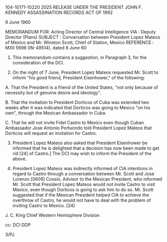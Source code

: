 104-10171-10220 2025 RELEASE UNDER THE PRESIDENT JOHN F. KENNEDY ASSASSINATION RECORDS ACT OF 1992

9 June 1960

MEMORANDUM FOR: Acting Director of Central Intelligence
VIA : Deputy Director (Plans)
SUBJECT : Conversation between President Lopez Mateos of Mexico
 and Mr. Winston Scott, Chief of Station, Mexico
REFERENCE : MXII 5698 (IN-49514), dated 8 June 60

1. This memorandum contains a suggestion, in Paragraph 3, for the
consideration of the DCI.

2. On the night of 7 June, President Lopez Mateos requested Mr. Scott
to inform "his good friend, President Eisenhower," of the following:

 A. That the President is a friend of the United States, "not only
 because of necessity but of genuine desire and ideology".

 B. That the invitation to President Dorticos of Cuba was extended
 two weeks after it was indicated that Dorticos was going to Mexico
 "on his own", through the Mexican Ambassador in Cuba.

 C. That he will not invite Fidel Castro to Mexico even though Cuban
 Ambassador Jose Antonio Portuondo told President Lopez Mateos that
 Dorticos will request an invitation for Castro.

3. President Lopez Mateos also asked that President Eisenhower be
informed that he is delighted that a decision has now been made to get rid
[24] of Castro.] The DCI may wish to inform the President of the above.

4. President Lopez Mateos was indirectly informed of CIA intentions
in regard to Castro through a conversation between Mr. Scott and Jose Lorenzo
[0608] Cossio, Advisor to the Mexican President, who informed Mr. Scott that President
Lopez Mateos would not invite Castro to visit Mexico, even though Dorticos is
going to ask him to do so. Mr. Scott suggested that if the Mexican President
helped CIA to achieve the overthrow of Castro, he would not have to deal with
the problem of inviting Castro to Mexico. [24]

J. C. King
Chief
Western Hemisphere Division

cc: DCI
DDP

3/PJ
